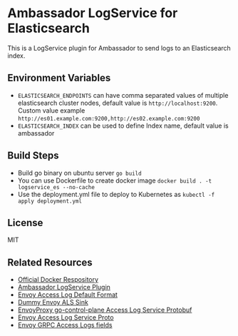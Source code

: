 # Ambassador LogService for Elasticsearch
This is a LogService plugin for Ambassador to send logs to an Elasticsearch index.

## Environment Variables
- `ELASTICSEARCH_ENDPOINTS` can have comma separated values of multiple elasticsearch cluster nodes, default value is `http://localhost:9200`. Custom value example `http://es01.example.com:9200,http://es02.example.com:9200`
- `ELASTICSEARCH_INDEX` can be used to define Index name, default value is ambassador

## Build Steps
- Build go binary on ubuntu server `go build`
- You can use Dockerfile to create docker image `docker build . -t logservice_es --no-cache`
- Use the deployment.yml file to deploy to Kubernetes as `kubectl -f apply deployment.yml`

## License
MIT

## Related Resources
- [Official Docker Respository](https://hub.docker.com/r/krish512/ambassador_logservice_es)
- [Ambassador LogService Plugin](https://www.getambassador.io/docs/latest/topics/running/services/log-service/)
- [Envoy Access Log Default Format](https://www.envoyproxy.io/docs/envoy/v1.10.0/configuration/access_log#default-format-string)
- [Dummy Envoy ALS Sink](https://github.com/dio/metricsink)
- [EnvoyProxy go-control-plane Access Log Service Protobuf](https://github.com/envoyproxy/go-control-plane/blob/main/envoy/service/accesslog/v2/als.pb.go)
- [Envoy Access Log Service Proto](https://github.com/envoyproxy/envoy/blob/main/api/envoy/service/accesslog/v2/als.proto)
- [Envoy GRPC Access Logs fields](https://www.envoyproxy.io/docs/envoy/latest/api-v2/data/accesslog/v2/accesslog.proto#grpc-access-logs)